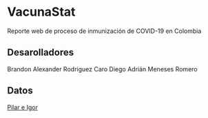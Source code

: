 # VacunaStat
Reporte web de proceso de inmunización de COVID-19 en Colombia

## Desarolladores
Brandon Alexander Rodriguez Caro
Diego Adrián Meneses Romero

## Datos
[Pilar e Igor](https://docs.google.com/spreadsheets/d/1z2KYfMvDMLHb3f1xQMDHM5Q9ll_vIwe764XBBQF7P2E/edit#gid=0)
